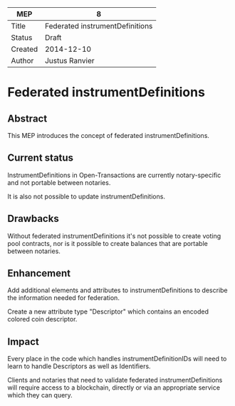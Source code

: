 MEP | 8
--- | ---
Title | Federated instrumentDefinitions
Status | Draft
Created | 2014-12-10
Author | Justus Ranvier

# Federated instrumentDefinitions

## Abstract

This MEP introduces the concept of federated instrumentDefinitions.

## Current status

InstrumentDefinitions in Open-Transactions are currently notary-specific and not portable between notaries.

It is also not possible to update instrumentDefinitions.

## Drawbacks

Without federated instrumentDefinitions it's not possible to create voting pool contracts, nor is it possible to create balances that are portable between notaries.

## Enhancement

Add additional elements and attributes to instrumentDefinitions to describe the information needed for federation.

Create a new attribute type "Descriptor" which contains an encoded colored coin descriptor.

## Impact

Every place in the code which handles instrumentDefinitionIDs will need to learn to handle Descriptors as well as Identifiers.

Clients and notaries that need to validate federated instrumentDefinitions will require access to a blockchain, directly or via an appropriate service which they can query.